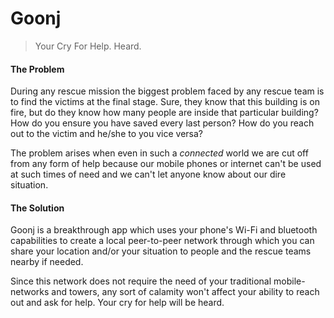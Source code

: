 # Goonj
> Your Cry For Help. Heard.


####  The Problem

During any rescue mission the biggest problem faced by any rescue team is to find the victims at the final stage. Sure, they know that this building is on fire, but do they know how many people are inside that particular building? How do you ensure you have saved every last person? How do you reach out to the victim and he/she to you vice versa?

The problem arises when even in such a _connected_ world we are cut off from any form of help because our mobile phones or internet can't be used at such times of need and we can't let anyone know about our dire situation.

#### The Solution

Goonj is a breakthrough app which uses your phone's Wi-Fi and bluetooth capabilities to create a local peer-to-peer network through which you can share your location and/or your situation to people and the rescue teams nearby if needed.

Since this network does not require the need of your traditional mobile-networks and towers, any sort of calamity won't affect your ability to reach out and ask for help. Your cry for help will be heard.
